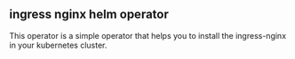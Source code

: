 ## ingress nginx helm operator

This operator is a simple operator that helps you to install the ingress-nginx in your kubernetes cluster.